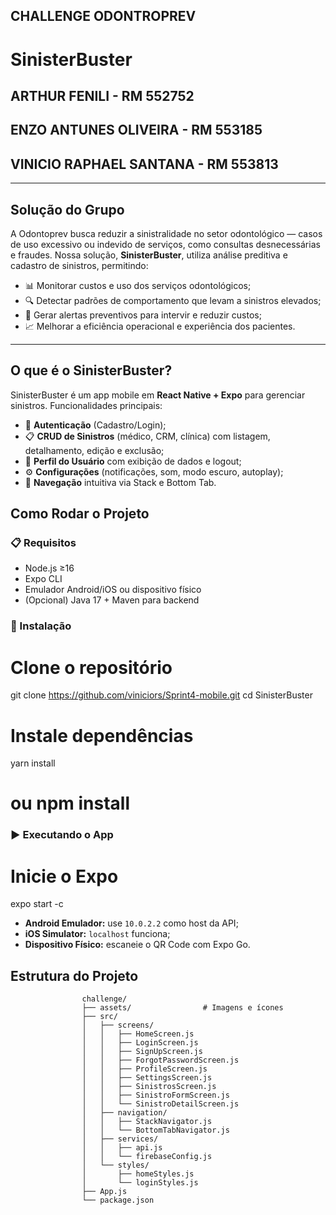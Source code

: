 ## CHALLENGE ODONTROPREV

# SinisterBuster

## ARTHUR FENILI  - RM 552752

## ENZO ANTUNES OLIVEIRA - RM 553185

## VINICIO RAPHAEL SANTANA - RM 553813

---

## Solução do Grupo

A Odontoprev busca reduzir a sinistralidade no setor odontológico — casos de uso excessivo ou indevido de serviços, como consultas desnecessárias e fraudes. Nossa solução, **SinisterBuster**, utiliza análise preditiva e cadastro de sinistros, permitindo:

- 📊 Monitorar custos e uso dos serviços odontológicos;
- 🔍 Detectar padrões de comportamento que levam a sinistros elevados;
- 🚨 Gerar alertas preventivos para intervir e reduzir custos;
- 📈 Melhorar a eficiência operacional e experiência dos pacientes.

---

## O que é o SinisterBuster?

SinisterBuster é um app mobile em **React Native + Expo** para gerenciar sinistros. Funcionalidades principais:

- 💾 **Autenticação** (Cadastro/Login);
- 📋 **CRUD de Sinistros** (médico, CRM, clínica) com listagem, detalhamento, edição e exclusão;
- 👤 **Perfil do Usuário** com exibição de dados e logout;
- ⚙️ **Configurações** (notificações, som, modo escuro, autoplay);
- 🔀 **Navegação** intuitiva via Stack e Bottom Tab.


## Como Rodar o Projeto

### 📋 Requisitos

- Node.js ≥16
- Expo CLI
- Emulador Android/iOS ou dispositivo físico
- (Opcional) Java 17 + Maven para backend

### 🔧 Instalação


# Clone o repositório
git clone https://github.com/viniciors/Sprint4-mobile.git
cd SinisterBuster

# Instale dependências
yarn install
# ou npm install


### ▶️ Executando o App

# Inicie o Expo
expo start -c


- **Android Emulador:** use `10.0.2.2` como host da API;
- **iOS Simulator:** `localhost` funciona;
- **Dispositivo Físico:** escaneie o QR Code com Expo Go.


## Estrutura do Projeto


                    challenge/
                    ├── assets/                # Imagens e ícones
                    ├── src/
                    │   ├── screens/
                    │   │   ├── HomeScreen.js
                    │   │   ├── LoginScreen.js
                    │   │   ├── SignUpScreen.js
                    │   │   ├── ForgotPasswordScreen.js
                    │   │   ├── ProfileScreen.js
                    │   │   ├── SettingsScreen.js
                    │   │   ├── SinistrosScreen.js
                    │   │   ├── SinistroFormScreen.js
                    │   │   └── SinistroDetailScreen.js
                    │   ├── navigation/
                    │   │   ├── StackNavigator.js
                    │   │   └── BottomTabNavigator.js
                    │   ├── services/
                    │   │   ├── api.js
                    │   │   └── firebaseConfig.js
                    │   └── styles/
                    │       ├── homeStyles.js
                    │       └── loginStyles.js
                    ├── App.js
                    └── package.json
